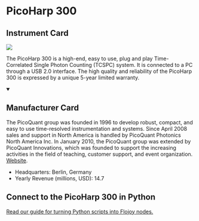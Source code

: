 
# PicoHarp 300

## Instrument Card

<img src="https://v5.airtableusercontent.com/v1/19/19/1691539200000/RGM-5RUa7TxUDc9ctZfPUw/MXF8F6Qb1Whc1FEDNTMzq9CtY2tWXNRMcgGfd4P8QCi4f7dxpbIcEa04Pk-PYWnx7aBwAmyyjxm-hM79U_zIsbKnRYkJZ9i518NEA_3-lyGEwEbrHv3y2lGxJDSz7Ip7/531Osm3GGBoUSOqoG8tC_rm4bVkF2JK8kyDoHN5no4I"/>
<p>The PicoHarp 300 is a high-end, easy to use, plug and play Time-Correlated Single Photon Counting (TCSPC) system. It is connected to a PC through a USB 2.0 interface. The high quality and reliability of the PicoHarp 300 is expressed by a unique 5-year limited warranty.</p>

<details open>
<summary><h2>Manufacturer Card</h2></summary>

The PicoQuant group was founded in 1996 to develop robust, compact, and easy to use time-resolved instrumentation and systems. Since April 2008 sales and support in North America is handled by PicoQuant Photonics North America Inc. In January 2010, the PicoQuant group was extended by PicoQuant Innovations, which was founded to support the increasing activities in the field of teaching, customer support, and event organization. <a href="https://www.picoquant.com/">Website</a>.

<ul>
  <li>Headquarters: Berlin, Germany</li>
  <li>Yearly Revenue (millions, USD): 14.7</li>
</ul>
</details>

## Connect to the PicoHarp 300 in Python

[Read our guide for turning Python scripts into Flojoy nodes.](https://docs.flojoy.ai/custom-nodes/creating-custom-node/)


